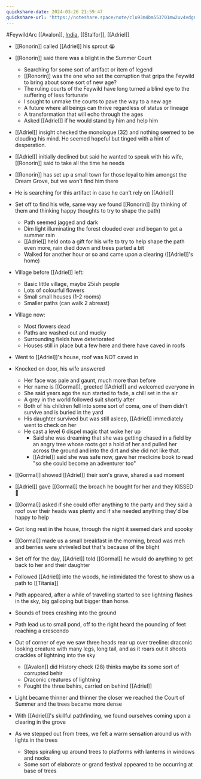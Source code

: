 ```yaml
---
quickshare-date: 2024-03-26 21:59:47
quickshare-url: "https://noteshare.space/note/clu93m4bm553701mw2uv4vdg6#XNuJ/vwptAVRF9MDmGCtFhAxMD01Krv3VXHqOx4cC24"
---
```

#FeywildArc 
[[Avalon]], [India](PCs/Past/India.md), [[Stalfor]], [[Adriel]]

- [[Ronorin]] called [[Adriel]] his sprout 😭
- [[Ronorin]] said there was a blight in the Summer Court
	- Searching for some sort of artifact or item of legend
	- [[Ronorin]] was the one who set the corruption that grips the Feywild to bring about some sort of new age?
	- The ruling courts of the Feywild have long turned a blind eye to the suffering of less fortunate
	- I sought to unmake the courts to pave the way to a new age
	- A future where all beings can thrive regardless of status or lineage
	- A transformation that will echo through the ages
	- Asked [[Adriel]] if he would stand by him and help him
- [[Adriel]] insight checked the monologue (32) and nothing seemed to be clouding his mind. He seemed hopeful but tinged with a hint of desperation.
- [[Adriel]] initially declined but said he wanted to speak with his wife, [[Ronorin]] said to take all the time he needs 
- [[Ronorin]] has set up a small town for those loyal to him amongst the Dream Grove, but we won't find him there
- He is searching for this artifact in case he can't rely on [[Adriel]]

- Set off to find his wife, same way we found [[Ronorin]] (by thinking of them and thinking happy thoughts to try to shape the path)
	- Path seemed jagged and dark
	- Dim light illuminating the forest clouded over and began to get a summer rain
	- [[Adriel]] held onto a gift for his wife to try to help shape the path even more, rain died down and trees parted a bit
	- Walked for another hour or so and came upon a clearing ([[Adriel]]'s home)

- Village before [[Adriel]] left:
	- Basic little village, maybe 25ish people
	- Lots of colourful flowers
	- Small small houses (1-2 rooms)
	- Smaller paths (can walk 2 abreast)
- Village now:
	- Most flowers dead
	- Paths are washed out and mucky
	- Surrounding fields have deteriorated
	- Houses still in place but a few here and there have caved in roofs 

- Went to [[Adriel]]'s house, roof was NOT caved in
- Knocked on door, his wife answered
	- Her face was pale and gaunt, much more than before
	- Her name is [[Gormal]], greeted [[Adriel]] and welcomed everyone in
	- She said years ago the sun started to fade, a chill set in the air
	- A grey in the world followed suit shortly after
	- Both of his children fell into some sort of coma, one of them didn't survive and is buried in the yard
	- His daughter survived but was still asleep, [[Adriel]] immediately went to check on her
	- He cast a level 6 dispel magic that woke her up
		- Said she was dreaming that she was getting chased in a field by an angry tree whose roots got a hold of her and pulled her across the ground and into the dirt and she did not like that.
		- [[Adriel]] said she was safe now, gave her medicine book to read "so she could become an adventurer too"
- [[Gormal]] showed [[Adriel]] their son's grave, shared a sad moment
- [[Adriel]] gave [[Gormal]] the broach he bought for her and they KISSED 💋
- [[Gormal]] asked if she could offer anything to the party and they said a roof over their heads was plenty and if she needed anything they'd be happy to help
- Got long rest in the house, through the night it seemed dark and spooky

- [[Gormal]] made us a small breakfast in the morning, bread was meh and berries were shriveled but that's because of the blight
- Set off for the day, [[Adriel]] told [[Gormal]] he would do anything to get back to her and their daughter

- Followed [[Adriel]] into the woods, he intimidated the forest to show us a path to [[Titania]]
- Path appeared, after a while of travelling started to see lightning flashes in the sky, big galloping but bigger than horse.
- Sounds of trees crashing into the ground
- Path lead us to small pond, off to the right heard the pounding of feet reaching a crescendo
- Out of corner of eye we saw three heads rear up over treeline: draconic looking creature with many legs, long tail, and as it roars out it shoots crackles of lightning into the sky
	- [[Avalon]] did History check (28) thinks maybe its some sort of corrupted behir
	- Draconic creatures of lightning
	- Fought the three behirs, carried on behind [[Adriel]]

- Light became thinner and thinner the closer we reached the Court of Summer and the trees became more dense
- With [[Adriel]]'s skillful pathfinding, we found ourselves coming upon a clearing in the grove
- As we stepped out from trees, we felt a warm sensation around us with lights in the trees
	- Steps spiraling up around trees to platforms with lanterns in windows and nooks
	- Some sort of elaborate or grand festival appeared to be occurring at base of trees